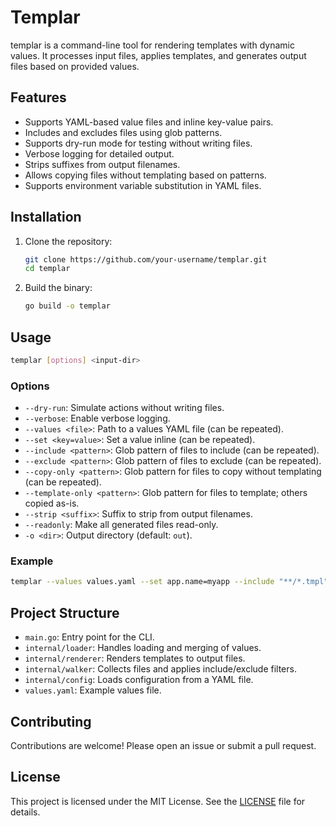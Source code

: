 # Templar

templar is a command-line tool for rendering templates with dynamic values. It processes input files, applies templates, and generates output files based on provided values.

## Features

- Supports YAML-based value files and inline key-value pairs.
- Includes and excludes files using glob patterns.
- Supports dry-run mode for testing without writing files.
- Verbose logging for detailed output.
- Strips suffixes from output filenames.
- Allows copying files without templating based on patterns.
- Supports environment variable substitution in YAML files.

## Installation

1. Clone the repository:
    ```bash
    git clone https://github.com/your-username/templar.git
    cd templar
    ```

2. Build the binary:
    ```bash
    go build -o templar
    ```

## Usage

```bash
templar [options] <input-dir>
```

### Options

- `--dry-run`: Simulate actions without writing files.
- `--verbose`: Enable verbose logging.
- `--values <file>`: Path to a values YAML file (can be repeated).
- `--set <key=value>`: Set a value inline (can be repeated).
- `--include <pattern>`: Glob pattern of files to include (can be repeated).
- `--exclude <pattern>`: Glob pattern of files to exclude (can be repeated).
- `--copy-only <pattern>`: Glob pattern for files to copy without templating (can be repeated).
- `--template-only <pattern>`: Glob pattern for files to template; others copied as-is.
- `--strip <suffix>`: Suffix to strip from output filenames.
- `--readonly`: Make all generated files read-only.
- `-o <dir>`: Output directory (default: `out`).

### Example

```bash
templar --values values.yaml --set app.name=myapp --include "**/*.tmpl" --exclude "test/*" --copy-only "**/*.txt" -o output templates/
```

## Project Structure

- `main.go`: Entry point for the CLI.
- `internal/loader`: Handles loading and merging of values.
- `internal/renderer`: Renders templates to output files.
- `internal/walker`: Collects files and applies include/exclude filters.
- `internal/config`: Loads configuration from a YAML file.
- `values.yaml`: Example values file.

## Contributing

Contributions are welcome! Please open an issue or submit a pull request.

## License

This project is licensed under the MIT License. See the [LICENSE](LICENSE) file for details.